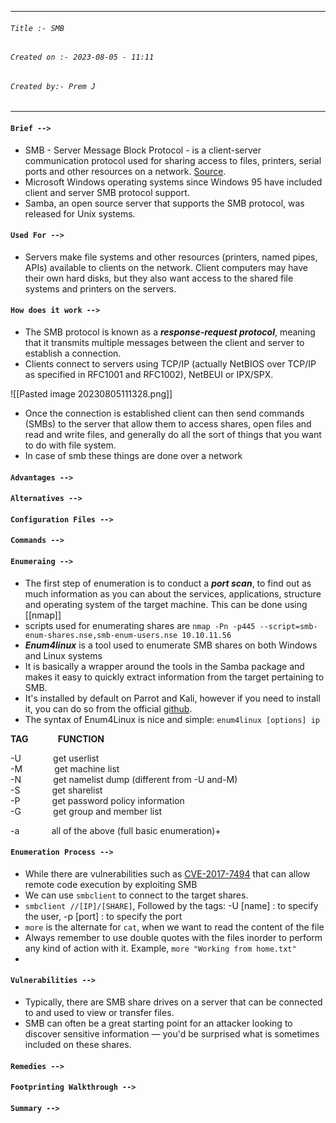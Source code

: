 
***
###### `Title :- SMB`
###### `Created on :- 2023-08-05 - 11:11`
###### `Created by:- Prem J`
***
#### `Brief -->`

- SMB - Server Message Block Protocol - is a client-server communication protocol used for sharing access to files, printers, serial ports and other resources on a network. [Source](https://searchnetworking.techtarget.com/definition/Server-Message-Block-Protocol).
- Microsoft Windows operating systems since Windows 95 have included client and server SMB protocol support. 
- Samba, an open source server that supports the SMB protocol, was released for Unix systems.
#### `Used For -->`

- Servers make file systems and other resources (printers, named pipes, APIs) available to clients on the network. Client computers may have their own hard disks, but they also want access to the shared file systems and printers on the servers.

#### `How does it work -->`

- The SMB protocol is known as a ***response-request protocol***, meaning that it transmits multiple messages between the client and server to establish a connection. 
- Clients connect to servers using TCP/IP (actually NetBIOS over TCP/IP as specified in RFC1001 and RFC1002), NetBEUI or IPX/SPX.

![[Pasted image 20230805111328.png]]

- Once the connection is established client can then send commands (SMBs) to the server that allow them to access shares, open files and read and write files, and generally do all the sort of things that you want to do with file system. 
- In case of smb these things are done over a network
#### `Advantages -->`



#### `Alternatives -->`



#### `Configuration Files -->`


#### `Commands -->`


#### `Enumeraing -->`

- The first step of enumeration is to conduct a ***port scan***, to find out as much information as you can about the services, applications, structure and operating system of the target machine. This can be done using [[nmap]]
- scripts used for enumerating shares are 
	`nmap -Pn -p445 --script=smb-enum-shares.nse,smb-enum-users.nse 10.10.11.56`
- ***Enum4linux*** is a tool used to enumerate SMB shares on both Windows and Linux systems
- It is basically a wrapper around the tools in the Samba package and makes it easy to quickly extract information from the target pertaining to SMB. 
- It's installed by default on Parrot and Kali, however if you need to install it, you can do so from the official [github](https://github.com/portcullislabs/enum4linux).
- The syntax of Enum4Linux is nice and simple: `enum4linux [options] ip`

**TAG**            **FUNCTION**  

-U             get userlist  
-M             get machine list  
-N             get namelist dump (different from -U and-M)  
-S             get sharelist  
-P             get password policy information  
-G             get group and member list

-a             all of the above (full basic enumeration)+

#### `Enumeration Process -->`

- While there are vulnerabilities such as [CVE-2017-7494](https://www.cvedetails.com/cve/CVE-2017-7494/) that can allow remote code execution by exploiting SMB
- We can use `smbclient` to connect to the target shares.
- `smbclient //[IP]/[SHARE]`, Followed by the tags: -U [name] : to specify the user, -p [port] : to specify the port
- `more` is the alternate for `cat`, when we want to read the content of the file
- Always remember to use double quotes with the files inorder to perform any kind of action with it. Example, `more "Working from home.txt"`
- 

#### `Vulnerabilities -->`

- Typically, there are SMB share drives on a server that can be connected to and used to view or transfer files. 
- SMB can often be a great starting point for an attacker looking to discover sensitive information — you'd be surprised what is sometimes included on these shares.
#### `Remedies -->`


#### `Footprinting Walkthrough -->`



#### `Summary -->`